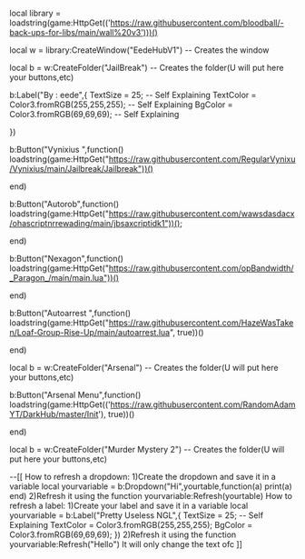 local library = loadstring(game:HttpGet(('https://raw.githubusercontent.com/bloodball/-back-ups-for-libs/main/wall%20v3')))()

local w = library:CreateWindow("EedeHubV1") -- Creates the window

local b = w:CreateFolder("JailBreak") -- Creates the folder(U will put here your buttons,etc)

b:Label("By : eede",{
    TextSize = 25; -- Self Explaining
    TextColor = Color3.fromRGB(255,255,255); -- Self Explaining
    BgColor = Color3.fromRGB(69,69,69); -- Self Explaining
    
}) 

b:Button("Vynixius ",function()
  loadstring(game:HttpGet("https://raw.githubusercontent.com/RegularVynixu/Vynixius/main/Jailbreak/Jailbreak"))()
  
end)

b:Button("Autorob",function()
    loadstring(game:HttpGet("https://raw.githubusercontent.com/wawsdasdacx/ohascriptnrrewading/main/jbsaxcriptidk1"))();
    
end)

b:Button("Nexagon",function()
    loadstring(game:HttpGet("https://raw.githubusercontent.com/opBandwidth/_Paragon_/main/main.lua"))()

end)

b:Button("Autoarrest ",function()
  loadstring(game:HttpGet("https://raw.githubusercontent.com/HazeWasTaken/Loaf-Group-Rise-Up/main/autoarrest.lua", true))()
  
end)

local b = w:CreateFolder("Arsenal") -- Creates the folder(U will put here your buttons,etc)

b:Button("Arsenal Menu",function()
    loadstring(game:HttpGet(('https://raw.githubusercontent.com/RandomAdamYT/DarkHub/master/Init'), true))()

end)

local b = w:CreateFolder("Murder Mystery 2") -- Creates the folder(U will put here your buttons,etc)

--[[
How to refresh a dropdown:
1)Create the dropdown and save it in a variable
local yourvariable = b:Dropdown("Hi",yourtable,function(a)
    print(a)
end)
2)Refresh it using the function
yourvariable:Refresh(yourtable)
How to refresh a label:
1)Create your label and save it in a variable
local yourvariable = b:Label("Pretty Useless NGL",{
    TextSize = 25; -- Self Explaining
    TextColor = Color3.fromRGB(255,255,255);
    BgColor = Color3.fromRGB(69,69,69);
})
2)Refresh it using the function
yourvariable:Refresh("Hello") It will only change the text ofc
]]
